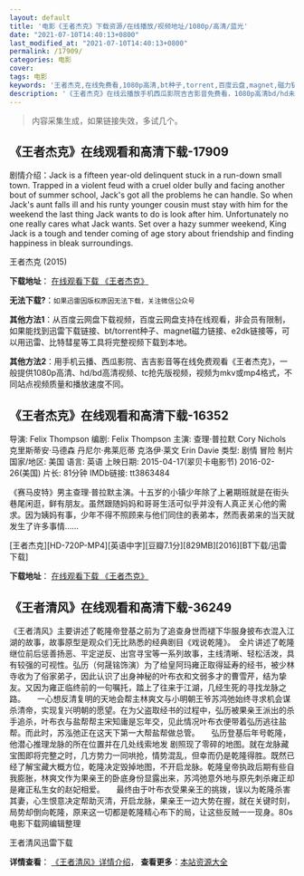 ```yaml
---
layout: default
title: '电影《王者杰克》下载资源/在线播放/视频地址/1080p/高清/蓝光'
date: "2021-07-10T14:40:13+0800"
last_modified_at: "2021-07-10T14:40:13+0800"
permalink: /17909/
categories: 电影
cover:
tags: 电影
keywords: '王者杰克,在线免费看,1080p高清,bt种子,torrent,百度云盘,magnet,磁力链,迅雷下载资源'
description: '《王者杰克》在线云播放手机西瓜影院吉吉影音免费看，1080p高清bd/hd未删减完整版和tc抢先枪版，mkv/mp4格式，附带bt/torrent种子、magnet/磁力链、百度云盘、网盘资源迅雷下载链接'
---
```


>内容采集生成，如果链接失效，多试几个。


## 《王者杰克》在线观看和高清下载-17909

剧情介绍：Jack is a fifteen year-old delinquent stuck in a run-down small town. Trapped in a violent feud with a cruel older bully and facing another bout of summer school, Jack's got all the problems he can handle. So when Jack's aunt falls ill and his runty younger cousin must stay with him for the weekend the last thing Jack wants to do is look after him. Unfortunately no one really cares what Jack wants. Set over a hazy summer weekend, King Jack is a tough and tender coming of age story about friendship and finding happiness in bleak surroundings.


王者杰克 (2015)

**下载地址**： [在线观看下载 《王者杰克》](https://www.btbtdy.me/btdy/dy3329.html) 


**无法下载?**：`如果迅雷因版权原因无法下载，关注微信公众号 `

**其他方法1**：从百度云网盘下载视频，百度云网盘支持在线观看，非会员有限制，如果能找到迅雷下载链接、bt/torrent种子、magnet磁力链接、e2dk链接等，可以用迅雷、比特彗星等工具将完整视频下载到本地。

**其他方法2**：用手机云播、西瓜影院、吉吉影音等在线免费观看《王者杰克》，一般提供1080p高清、hd/bd高清视频、tc抢先版视频，视频为mkv或mp4格式，不同站点视频质量和播放速度不同。


## 《王者杰克》在线观看和高清下载-16352

导演: Felix Thompson 编剧: Felix Thompson 主演: 查理·普拉默 Cory Nichols 克里斯蒂安·马德森 丹尼尔·弗莱厄蒂 克洛伊·莱文 Erin Davie 类型: 剧情 冒险 制片国家/地区: 美国 语言: 英语 上映日期: 2015-04-17(翠贝卡电影节) 2016-02-26(美国) 片长: 81分钟 IMDb链接: tt3863484

《赛马皮特》男主查理·普拉默主演。十五岁的小镇少年除了上暑期班就是在街头巷尾闲逛，鲜有朋友。虽然跟随妈妈和哥哥生活可似乎并没有人真正关心他的需求。因为姨妈有事，少年不得不照顾来与他们同住的表弟本，然而表弟来的当天就发生了许多事情……


[王者杰克][HD-720P-MP4][英语中字][豆瓣7.1分][829MB][2016][BT下载/迅雷下载]

**下载地址**： [在线观看下载 《王者杰克》](https://www.btdx8.com/torrent/wzjk_2016.html) 


## 《王者清风》在线观看和高清下载-36249

《王者清风》主要讲述了乾隆帝登基之前为了追查身世而褪下华服身披布衣混入江湖的故事，故事原型是观众们无比熟悉的经典剧目《戏说乾隆》。　全片讲述了乾隆继位前后惩善扬恶、平定逆反、出宫寻宝等一系列故事，主线清晰、轻松活泼，具有较强的可视性。弘历（何晟铭饰演）为了给皇阿玛雍正取得延寿的经书，被少林寺收为了俗家弟子，因此认识了出身神秘的叶布衣和文弱多才的曹雪芹，结为挚友。又因为雍正临终前的一句嘱托，踏上了往来于江湖，几经生死的寻找龙脉之路。　　一心想反清复明的天地会帮主林爽文与小明朝王爷苏鸿弛始终寻求机会谋杀清帝，实现复兴明朝的愿望。在为父盗取经书的过程中，弘历被果亲王派出的杀手追杀，叶布衣与盐帮帮主宋知庸是忘年交，见此情况叶布衣便带着弘历逃往盐帮。而此时，苏泓弛正在这天下第一大帮盐帮做总管。　　弘历登基后年号乾隆，他潜心推理龙脉的所在位置并在几处线索地发 剧照现了零碎的地图。就在龙脉藏宝图即将完整之时，几方势力一同哄抢，情势混乱，但幸而仍是乾隆得胜。既然已经了解宝藏大概方位，乾隆决定毁掉地图，不开启龙脉。乾隆皇帝执政后期有些自我膨胀，林爽文作为果亲王的卧底身份显露出来，苏鸿弛意外地与原先刺杀雍正却是雍正私生女的赵妃相爱。　　最终由于叶布衣受果亲王的挑拨，误以为乾隆杀害其妻，心生恨意决定帮助灭清，开启龙脉，果亲王一边大势在握，就在关键时刻，局势却倒向乾隆，原来这一切都是乾隆精心布下的局，让这些反贼一一现身。80s电影下载网编辑整理


王者清风迅雷下载

**详情查看**： [《王者清风》详情介绍](/movie/36249/)， **查看更多**：[本站资源大全](/movie/t/all/)

